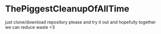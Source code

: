 # ThePiggestCleanupOfAllTime

just clone/download repository please and try it out and hopefully together we can reduce waste <3
